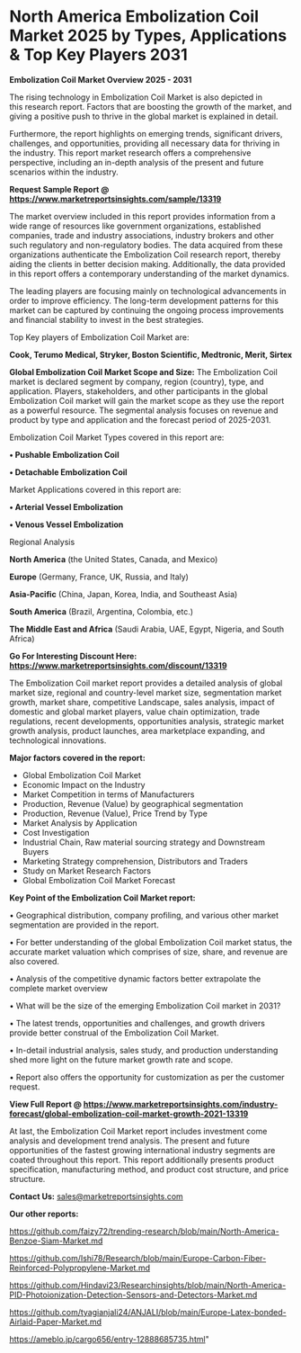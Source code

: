 # North America Embolization Coil Market 2025 by Types, Applications & Top Key Players 2031

<Strong> Embolization Coil Market Overview 2025 - 2031</strong>

The rising technology in Embolization Coil Market is also depicted in this research report. Factors that are boosting the growth of the market, and giving a positive push to thrive in the global market is explained in detail.

Furthermore, the report highlights on emerging trends, significant drivers, challenges, and opportunities, providing all necessary data for thriving in the industry. This report market research offers a comprehensive perspective, including an in-depth analysis of the present and future scenarios within the industry.

<strong>Request Sample Report @ <a href=https://www.marketreportsinsights.com/sample/13319>https://www.marketreportsinsights.com/sample/13319</a></strong>

The market overview included in this report provides information from a wide range of resources like government organizations, established companies, trade and industry associations, industry brokers and other such regulatory and non-regulatory bodies. The data acquired from these organizations authenticate the Embolization Coil research report, thereby aiding the clients in better decision making. Additionally, the data provided in this report offers a contemporary understanding of the market dynamics.

The leading players are focusing mainly on technological advancements in order to improve efficiency. The long-term development patterns for this market can be captured by continuing the ongoing process improvements and financial stability to invest in the best strategies.

Top Key players of Embolization Coil Market are:

<strong>Cook, Terumo Medical, Stryker, Boston Scientific, Medtronic, Merit, Sirtex</strong>

<strong><b>Global Embolization Coil Market Scope and Size:</b></strong>
The Embolization Coil market is declared segment by company, region (country), type, and application. Players, stakeholders, and other participants in the global Embolization Coil market will gain the market scope as they use the report as a powerful resource. The segmental analysis focuses on revenue and product by type and application and the forecast period of 2025-2031.

Embolization Coil Market Types covered in this report are:

<strong>• Pushable Embolization Coil

• Detachable Embolization Coil</strong>

Market Applications covered in this report are:

<strong>• Arterial Vessel Embolization

• Venous Vessel Embolization</strong> 

Regional Analysis

<strong>North America</strong> (the United States, Canada, and Mexico)

<strong>Europe</strong> (Germany, France, UK, Russia, and Italy)

<strong>Asia-Pacific</strong> (China, Japan, Korea, India, and Southeast Asia)

<strong>South America</strong> (Brazil, Argentina, Colombia, etc.)

<strong>The Middle East and Africa</strong> (Saudi Arabia, UAE, Egypt, Nigeria, and South Africa)

<strong>Go For Interesting Discount Here: <a href=https://www.marketreportsinsights.com/discount/13319>https://www.marketreportsinsights.com/discount/13319</a></strong>

The Embolization Coil market report provides a detailed analysis of global market size, regional and country-level market size, segmentation market growth, market share, competitive Landscape, sales analysis, impact of domestic and global market players, value chain optimization, trade regulations, recent developments, opportunities analysis, strategic market growth analysis, product launches, area marketplace expanding, and technological innovations.

<strong><b>Major factors covered in the report:</b></strong>
<ul>
  <li>Global Embolization Coil Market </li>
  <li>Economic Impact on the Industry</li>
  <li>Market Competition in terms of Manufacturers</li>
  <li>Production, Revenue (Value) by geographical segmentation</li>
  <li>Production, Revenue (Value), Price Trend by Type</li>
  <li>Market Analysis by Application</li>
  <li>Cost Investigation</li>
  <li>Industrial Chain, Raw material sourcing strategy and Downstream Buyers</li>
  <li>Marketing Strategy comprehension, Distributors and Traders</li>
  <li>Study on Market Research Factors</li>
  <li>Global Embolization Coil Market Forecast</li>
</ul>

<strong><b>Key Point of the Embolization Coil Market report:</b></strong>

• Geographical distribution, company profiling, and various other market segmentation are provided in the report.

• For better understanding of the global Embolization Coil market status, the accurate market valuation which comprises of size, share, and revenue are also covered.

• Analysis of the competitive dynamic factors better extrapolate the complete market overview

• What will be the size of the emerging Embolization Coil market in 2031?

• The latest trends, opportunities and challenges, and growth drivers provide better construal of the Embolization Coil Market.

• In-detail industrial analysis, sales study, and production understanding shed more light on the future market growth rate and scope.

• Report also offers the opportunity for customization as per the customer request.

<strong><b>View Full Report @ <a href=https://www.marketreportsinsights.com/industry-forecast/global-embolization-coil-market-growth-2021-13319>https://www.marketreportsinsights.com/industry-forecast/global-embolization-coil-market-growth-2021-13319</a></b></strong>


At last, the Embolization Coil Market report includes investment come analysis and development trend analysis. The present and future opportunities of the fastest growing international industry segments are coated throughout this report. This report additionally presents product specification, manufacturing method, and product cost structure, and price structure.

<strong>Contact Us:</strong>
sales@marketreportsinsights.com

<strong>Our other reports:</strong>

<a href=https://github.com/faizy72/trending-research/blob/main/North-America-Benzoe-Siam-Market.md>https://github.com/faizy72/trending-research/blob/main/North-America-Benzoe-Siam-Market.md</a>

<a href=https://github.com/Ishi78/Research/blob/main/Europe-Carbon-Fiber-Reinforced-Polypropylene-Market.md>https://github.com/Ishi78/Research/blob/main/Europe-Carbon-Fiber-Reinforced-Polypropylene-Market.md</a>

<a href=https://github.com/Hindavi23/Researchinsights/blob/main/North-America-PID-Photoionization-Detection-Sensors-and-Detectors-Market.md>https://github.com/Hindavi23/Researchinsights/blob/main/North-America-PID-Photoionization-Detection-Sensors-and-Detectors-Market.md</a>

<a href=https://github.com/tyagianjali24/ANJALI/blob/main/Europe-Latex-bonded-Airlaid-Paper-Market.md>https://github.com/tyagianjali24/ANJALI/blob/main/Europe-Latex-bonded-Airlaid-Paper-Market.md</a>

<a href=https://ameblo.jp/cargo656/entry-12888685735.html>https://ameblo.jp/cargo656/entry-12888685735.html</a>"
